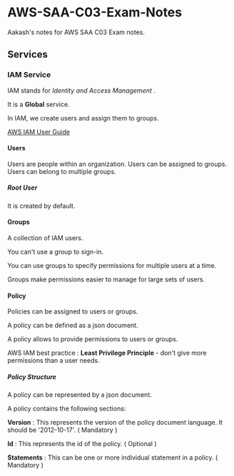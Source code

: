 # AWS-SAA-C03-Exam-Notes

Aakash's notes for AWS SAA C03 Exam notes.

## Services

### IAM Service

IAM stands for _Identity and Access Management_ .

It is a __Global__ service.

In IAM, we create users and assign them to groups.

[AWS IAM User Guide](https://docs.aws.amazon.com/IAM/latest/UserGuide/id.html)

#### Users

Users are people within an organization. 
Users can be assigned to groups.
Users can belong to multiple groups.

##### Root User

It is created by default.

#### Groups

A collection of IAM users.

You can't use a group to sign-in.

You can use groups to specify permissions for multiple users at a time.

Groups make permissions easier to manage for large sets of users.

#### Policy

Policies can be assigned to users or groups.

A policy can be defined as a json document.

A policy allows to provide permissions to users or groups. 

AWS IAM best practice : __Least Privilege Principle__ - don't give more permissions than a user needs.

##### Policy Structure

A policy can be represented by a json document.

A policy contains the following sections:

__Version__ : This represents the version of the policy document language. It should be '2012-10-17'. ( Mandatory )

__Id__ : This represents the id of the policy. ( Optional )

__Statements__ : This can be one or more individual statement in a policy. ( Mandatory )